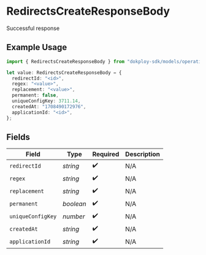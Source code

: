 # RedirectsCreateResponseBody

Successful response

## Example Usage

```typescript
import { RedirectsCreateResponseBody } from "dokploy-sdk/models/operations";

let value: RedirectsCreateResponseBody = {
  redirectId: "<id>",
  regex: "<value>",
  replacement: "<value>",
  permanent: false,
  uniqueConfigKey: 3711.14,
  createdAt: "1708490172976",
  applicationId: "<id>",
};
```

## Fields

| Field              | Type               | Required           | Description        |
| ------------------ | ------------------ | ------------------ | ------------------ |
| `redirectId`       | *string*           | :heavy_check_mark: | N/A                |
| `regex`            | *string*           | :heavy_check_mark: | N/A                |
| `replacement`      | *string*           | :heavy_check_mark: | N/A                |
| `permanent`        | *boolean*          | :heavy_check_mark: | N/A                |
| `uniqueConfigKey`  | *number*           | :heavy_check_mark: | N/A                |
| `createdAt`        | *string*           | :heavy_check_mark: | N/A                |
| `applicationId`    | *string*           | :heavy_check_mark: | N/A                |